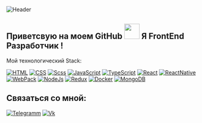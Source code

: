 ![Header](https://github.com/watefalls/watefalls/blob/main/assets/developer-logo.jpg)

## Приветсвую на моем GitHub <img width="40" src="https://4.bp.blogspot.com/-3Rh88Pvv1jw/XJyAscRzDFI/AAAAAABF_7c/tSZUq17p3RwosMtfNMdFM7fNGCjFb_jsACLcBGAs/s1600/AW3794515_12.gif"> Я FrontEnd Разработчик !

Мой технологический Stack:

[![HTML](https://img.shields.io/badge/-HTML-9cf?style=flat-square&logo=HTML5)](http://htmlbook.ru/html5)
[![CSS](https://img.shields.io/badge/-CSS-2622aa?style=flat-square&logo=CSS3)](http://htmlbook.ru/css3)
[![Scss](https://img.shields.io/badge/-SCSS-blueviolet?style=flat-square&logo=sass)](https://sass-scss.ru/)
[![JavaScript](https://img.shields.io/badge/-JavaScript-3f834f?style=flat-square&logo=JavaScript)](https://learn.javascript.ru/)
[![TypeScript](https://img.shields.io/badge/-TypeScript-05635d?style=flat-square&logo=TypeScript)](https://www.mongodb.com/)
[![React](https://img.shields.io/badge/-React-0097a8?style=flat-square&logo=React)](https://reactjs.org/)
[![ReactNative](https://img.shields.io/badge/-ReactNative-0097a8?style=flat-square&logo=ReactNative)](https://reactnative.dev/)
[![WebPack](https://img.shields.io/badge/-Webpack-purple?style=flat-square&logo=Webpack)](https://webpack.js.org/)
[![NodeJs](https://img.shields.io/badge/-NodeJS-silver?style=flat-square&logo=Node.js)](https://nodejs.org/en/)
[![Redux](https://img.shields.io/badge/-Redux-3d0ddb?style=flat-square&logo=Redux)](https://redux-toolkit.js.org/)
[![Docker](https://img.shields.io/badge/-Docker-546305?style=flat-square&logo=Docker)](https://www.docker.com/)
[![MongoDB](https://img.shields.io/badge/-MongoDB-216305?style=flat-square&logo=MongoDB)](https://www.mongodb.com/)

## Связаться со мной:

[![Telegramm](https://img.shields.io/badge/-Telegram-24214a?style=for-the-badge&logo=Telegram)](https://t.me/DedGasPa4o)
[![Vk](https://img.shields.io/badge/-ВКОНТАКТЕ-24214a?style=for-the-badge&logo=Vk)](https://vk.com/tahirkataha)
